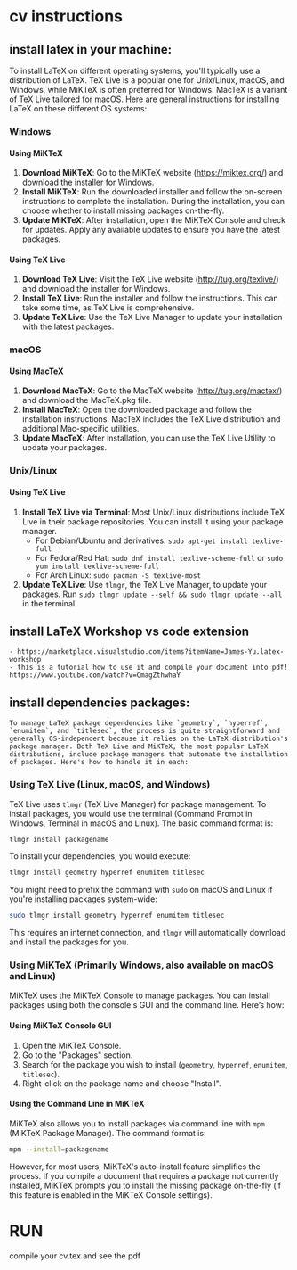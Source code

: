 # cv instructions

## install latex in your machine:

To install LaTeX on different operating systems, you'll typically use a distribution of LaTeX. TeX Live is a popular one for Unix/Linux, macOS, and Windows, while MiKTeX is often preferred for Windows. MacTeX is a variant of TeX Live tailored for macOS. Here are general instructions for installing LaTeX on these different OS systems:

### Windows

#### Using MiKTeX
1. **Download MiKTeX**: Go to the MiKTeX website (https://miktex.org/) and download the installer for Windows.
2. **Install MiKTeX**: Run the downloaded installer and follow the on-screen instructions to complete the installation. During the installation, you can choose whether to install missing packages on-the-fly.
3. **Update MiKTeX**: After installation, open the MiKTeX Console and check for updates. Apply any available updates to ensure you have the latest packages.

#### Using TeX Live
1. **Download TeX Live**: Visit the TeX Live website (http://tug.org/texlive/) and download the installer for Windows.
2. **Install TeX Live**: Run the installer and follow the instructions. This can take some time, as TeX Live is comprehensive.
3. **Update TeX Live**: Use the TeX Live Manager to update your installation with the latest packages.

### macOS

#### Using MacTeX
1. **Download MacTeX**: Go to the MacTeX website (http://tug.org/mactex/) and download the MacTeX.pkg file.
2. **Install MacTeX**: Open the downloaded package and follow the installation instructions. MacTeX includes the TeX Live distribution and additional Mac-specific utilities.
3. **Update MacTeX**: After installation, you can use the TeX Live Utility to update your packages.

### Unix/Linux

#### Using TeX Live
1. **Install TeX Live via Terminal**: Most Unix/Linux distributions include TeX Live in their package repositories. You can install it using your package manager.
   - For Debian/Ubuntu and derivatives: `sudo apt-get install texlive-full`
   - For Fedora/Red Hat: `sudo dnf install texlive-scheme-full` or `sudo yum install texlive-scheme-full`
   - For Arch Linux: `sudo pacman -S texlive-most`
2. **Update TeX Live**: Use `tlmgr`, the TeX Live Manager, to update your packages. Run `sudo tlmgr update --self && sudo tlmgr update --all` in the terminal.

## install LaTeX Workshop vs code extension
    - https://marketplace.visualstudio.com/items?itemName=James-Yu.latex-workshop
    - this is a tutorial how to use it and compile your document into pdf! https://www.youtube.com/watch?v=CmagZthwhaY

## install dependencies packages:

    To manage LaTeX package dependencies like `geometry`, `hyperref`, `enumitem`, and `titlesec`, the process is quite straightforward and generally OS-independent because it relies on the LaTeX distribution's package manager. Both TeX Live and MiKTeX, the most popular LaTeX distributions, include package managers that automate the installation of packages. Here's how to handle it in each:

### Using TeX Live (Linux, macOS, and Windows)

TeX Live uses `tlmgr` (TeX Live Manager) for package management. To install packages, you would use the terminal (Command Prompt in Windows, Terminal in macOS and Linux). The basic command format is:

```sh
tlmgr install packagename
```

To install your dependencies, you would execute:

```sh
tlmgr install geometry hyperref enumitem titlesec
```

You might need to prefix the command with `sudo` on macOS and Linux if you're installing packages system-wide:

```sh
sudo tlmgr install geometry hyperref enumitem titlesec
```

This requires an internet connection, and `tlmgr` will automatically download and install the packages for you.

### Using MiKTeX (Primarily Windows, also available on macOS and Linux)

MiKTeX uses the MiKTeX Console to manage packages. You can install packages using both the console's GUI and the command line. Here’s how:

#### Using MiKTeX Console GUI
1. Open the MiKTeX Console.
2. Go to the "Packages" section.
3. Search for the package you wish to install (`geometry`, `hyperref`, `enumitem`, `titlesec`).
4. Right-click on the package name and choose "Install".

#### Using the Command Line in MiKTeX
MiKTeX also allows you to install packages via command line with `mpm` (MiKTeX Package Manager). The command format is:

```sh
mpm --install=packagename
```

However, for most users, MiKTeX's auto-install feature simplifies the process. If you compile a document that requires a package not currently installed, MiKTeX prompts you to install the missing package on-the-fly (if this feature is enabled in the MiKTeX Console settings).

# RUN
compile your cv.tex and see the pdf 